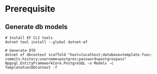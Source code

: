# Prerequisite
## Generate db models

```console
# Install EF CLI tools 
dotnet tool install --global dotnet-ef

# Generate DTO
dotnet ef dbcontext scaffold "host=localhost;database=template-func-commits-history;username=postgres;password=postgrespass" Npgsql.EntityFrameworkCore.PostgreSQL -o Models -c TemplateFuncDbContext -f
```